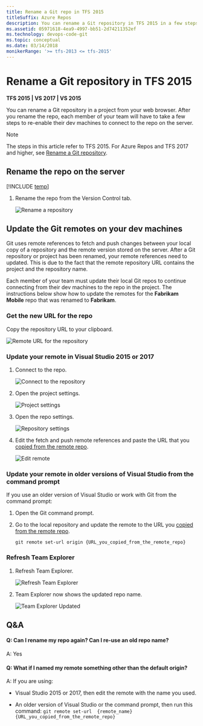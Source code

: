 ```yaml
---
title: Rename a Git repo in TFS 2015
titleSuffix: Azure Repos
description: You can rename a Git repository in TFS 2015 in a few steps, but your team will have to take a few more steps to adapt to the change.
ms.assetid: 05971618-4ea9-4997-bb51-2d74211352ef
ms.technology: devops-code-git 
ms.topic: conceptual
ms.date: 03/14/2018
monikerRange: '>= tfs-2013 <= tfs-2015'
---
```



#  Rename a Git repository in TFS 2015
**TFS 2015 | VS 2017 | VS 2015**

You can rename a Git repository in a project from your web browser. After you rename the repo, each member of your team will have to take a few steps to re-enable their dev machines to connect to the repo on the server.

>[!NOTE]
>The steps in this article refer to TFS 2015. For Azure Repos and TFS 2017 and higher, see [Rename a Git repository](repo-rename.md).

## Rename the repo on the server

[!INCLUDE [temp](includes/steps-open-control-panel-team-project.md)]

1. Rename the repo from the Version Control tab.

   ![Rename a repository](media/repo-rename/AdminVC.png)

## Update the Git remotes on your dev machines

Git uses remote references to fetch and push changes between your local copy of a repository and the remote version stored on the server. After a Git repository or project has been renamed, your remote references need to updated. This is due to the fact that the remote repository URL contains the project and the repository name. 

Each member of your team must update their local Git repos to continue connecting from their dev machines to the repo in the project. The instructions below show how to update the remotes for the **Fabrikam Mobile** repo that was renamed to **Fabrikam**.

<a name="copy_remote_repo_url"></a>
### Get the new URL for the repo

Copy the repository URL to your clipboard.

![Remote URL for the repository](media/share-your-code-in-git-xcode/newrepocopycloneurl.png)

### Update your remote in Visual Studio 2015 or 2017

1. Connect to the repo.

   ![Connect to the repository](media/repo-rename/RepoConnect.png)
 
2. Open the project settings.
 
   ![Project settings](media/repo-rename/ProjectSettings.png)

3. Open the repo settings.

   ![Repository settings](media/repo-rename/RepoSettings.png)

4. Edit the fetch and push remote references and paste the URL that you [copied from the remote repo](#copy_remote_repo_url).

   ![Edit remote](media/repo-rename/EditRepoSettings.png)

### Update your remote in older versions of Visual Studio from the command prompt

If you use an older version of Visual Studio or work with Git from the command prompt:

1. Open the Git command prompt.

2. Go to the local repository and update the remote to the URL you [copied from the remote repo](#copy_remote_repo_url).

    ```git remote set-url origin {URL_you_copied_from_the_remote_repo}```

### Refresh Team Explorer

1. Refresh Team Explorer.

   ![Refresh Team Explorer](media/repo-rename/RefreshTeamExplorer.png)

2. Team Explorer now shows the updated repo name. 

   ![Team Explorer Updated](media/repo-rename/Result.png)

## Q&A

<!-- BEGINSECTION class="m-qanda" -->

#### Q: Can I rename my repo again? Can I re-use an old repo name?

A: Yes

#### Q: What if I named my remote something other than the default origin?

A: If you are using:

 * Visual Studio 2015 or 2017, then edit the remote with the name you used. 

 * An older version of Visual Studio or the command prompt, then run this command: ```git remote set-url  {remote_name} {URL_you_copied_from_the_remote_repo}```


<!-- ENDSECTION -->
